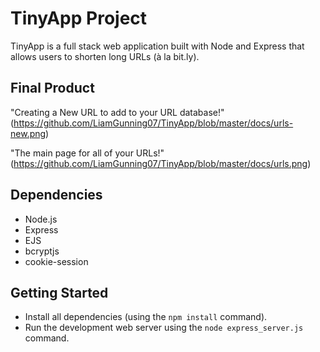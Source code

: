 # TinyApp Project

TinyApp is a full stack web application built with Node and Express that allows users to shorten long URLs (à la bit.ly).

## Final Product


"Creating a New URL to add to your URL database!"
(https://github.com/LiamGunning07/TinyApp/blob/master/docs/urls-new.png)


"The main page for all of your URLs!"
(https://github.com/LiamGunning07/TinyApp/blob/master/docs/urls.png)

## Dependencies

- Node.js
- Express
- EJS
- bcryptjs
- cookie-session

## Getting Started

- Install all dependencies (using the `npm install` command).
- Run the development web server using the `node express_server.js` command.

